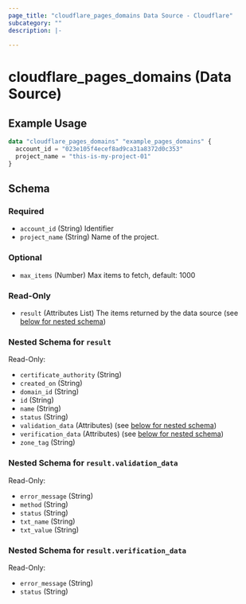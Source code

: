```yaml
---
page_title: "cloudflare_pages_domains Data Source - Cloudflare"
subcategory: ""
description: |-
  
---
```


# cloudflare_pages_domains (Data Source)



## Example Usage

```terraform
data "cloudflare_pages_domains" "example_pages_domains" {
  account_id = "023e105f4ecef8ad9ca31a8372d0c353"
  project_name = "this-is-my-project-01"
}
```

<!-- schema generated by tfplugindocs -->
## Schema

### Required

- `account_id` (String) Identifier
- `project_name` (String) Name of the project.

### Optional

- `max_items` (Number) Max items to fetch, default: 1000

### Read-Only

- `result` (Attributes List) The items returned by the data source (see [below for nested schema](#nestedatt--result))

<a id="nestedatt--result"></a>
### Nested Schema for `result`

Read-Only:

- `certificate_authority` (String)
- `created_on` (String)
- `domain_id` (String)
- `id` (String)
- `name` (String)
- `status` (String)
- `validation_data` (Attributes) (see [below for nested schema](#nestedatt--result--validation_data))
- `verification_data` (Attributes) (see [below for nested schema](#nestedatt--result--verification_data))
- `zone_tag` (String)

<a id="nestedatt--result--validation_data"></a>
### Nested Schema for `result.validation_data`

Read-Only:

- `error_message` (String)
- `method` (String)
- `status` (String)
- `txt_name` (String)
- `txt_value` (String)


<a id="nestedatt--result--verification_data"></a>
### Nested Schema for `result.verification_data`

Read-Only:

- `error_message` (String)
- `status` (String)


